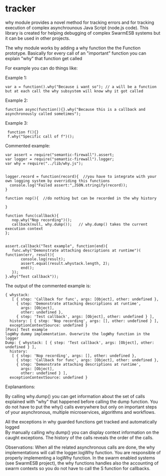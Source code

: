 # tracker
why module provides a novel method for tracking errors and for tracking execution of complex asynchrounous Java Script (node.js code).
 This library is created for helping debugging of complex SwarmESB systems but it can be used in other projects. 

The why module works by adding a why function the the Function prototype. Basically for every call of an "important" function you can explain "why" that function get called
 
For example you can do things like:
 
 Example 1:
 
    var a = function().why("Because i want so"); // a will be a function but at each call the why subsystem will know why it got called
  
 Example 2:
  
    function async(function(){}.why("Because this is a callback and asynchronously called sometimes");
 
 Example 3:
 
     function f(){}
     f.why("Specific call of f")();
 

Commented example:

    var assert = require("semantic-firewall").assert;
    var logger = require("semantic-firewall").logger;
    var why = require("../lib/why.js");
    
    
    logger.record = function(record){  //you have to integrate with your own logging system by overriding this functions
      console.log("Failed assert:",JSON.stringify(record));
    }
    
    function nop(){  //do nothing but can be recorded in the why history
    
    }
    
    function func(callback){
       nop.why("Nop recording")();
       callback(null, why.dump());   // why.dump() takes the current execution context
    };
    
    
    assert.callback("Test example", function(end){
       func.why("Demonstrate attaching descriptions at runtime")( function(err, result){
           console.log(result);
           assert.equal(result.whystack.length, 2);
           end();
       });
    }.why("Test callback"));


The output of the commented example is:
   
    { whystack: 
       [ { step: 'Callback for func', args: [Object], other: undefined },
         { step: 'Demonstrate attaching descriptions at runtime',
           args: [Object],
           other: undefined },
         { step: 'Test callback', args: [Object], other: undefined } ],
      history: [ { step: 'Nop recording', args: [], other: undefined } ],
      exceptionContextSource: undefined }
    [Pass] Test example
    logWhy dummy implementation. Overwrite the logWhy function in the logger
    Dump: { whystack: [ { step: 'Test callback', args: [Object], other: undefined } ],
      history: 
       [ { step: 'Nop recording', args: [], other: undefined },
         { step: 'Callback for func', args: [Object], other: undefined },
         { step: 'Demonstrate attaching descriptions at runtime',
           args: [Object],
           other: undefined } ],
      exceptionContextSource: undefined }

Explanantions: 

By calling  why.dump() you can get information about the set of calls explained with "why" that happened before calling the dump function. 
You do not have to put the why() calls everywhere but only on important steps of your asynchronous, multiple microservices, algorithms and workflows.

All the exceptions in why guarded functions get tracked and automatically logged  
By manually calling why.dump() you can display context information on the caught exceptions.
The history of the calls reveals the order of the calls.  
 
Observations:
     When all the related asynchronous calls are done, the why implementations will call the logger.logWhy function. You are responsible of properly implementing a logWhy function.
    In the swarm enabled systems (see SwarmESB project), the why functions handles also the accounting of swarm contexts so you do not have to call the S function for callbacks. 
  
 